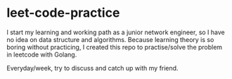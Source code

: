 # leet-code-practice
I start my learning and working path as a junior network engineer, so I have no idea on data structure and algorithms.
Because learning theory is so boring without practicing, I created this repo to practise/solve the problem in leetcode with Golang.


Everyday/week, try to discuss and catch up with my friend. 
